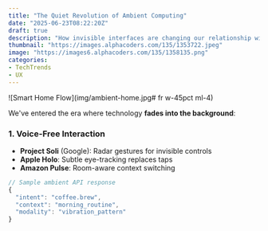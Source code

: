 ```yaml
---
title: "The Quiet Revolution of Ambient Computing"
date: "2025-06-23T08:22:20Z"
draft: true
description: "How invisible interfaces are changing our relationship with technology without screens or commands."
thumbnail: "https://images.alphacoders.com/135/1353722.jpeg"
image: "https://images6.alphacoders.com/135/1358135.png"
categories:
- TechTrends
- UX
---
```


![Smart Home Flow](img/ambient-home.jpg# fr w-45pct ml-4)

We've entered the era where technology **fades into the background**:

<!--more-->

### 1. Voice-Free Interaction
- **Project Soli** (Google): Radar gestures for invisible controls  
- **Apple Holo**: Subtle eye-tracking replaces taps  
- **Amazon Pulse**: Room-aware context switching  

```javascript
// Sample ambient API response
{
  "intent": "coffee.brew",
  "context": "morning_routine",
  "modality": "vibration_pattern" 
}
